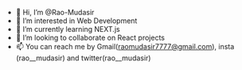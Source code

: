 - 👋 Hi, I’m @Rao-Mudasir
- 👀 I’m interested in Web Development
- 🌱 I’m currently learning NEXT.js
- 💞️ I’m looking to collaborate on React projects
- 📫 You can reach me by Gmail(raomudasir7777@gmail.com), insta (rao__mudasir) and twitter(rao__mudasir)

<!---
Rao-Mudasir/Rao-Mudasir is a ✨ special ✨ repository because its `README.md` (this file) appears on your GitHub profile.
You can click the Preview link to take a look at your changes.
--->
